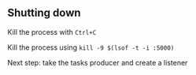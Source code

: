 ## Shutting down 
Kill the process with `Ctrl+C`

Kill the process using `kill -9 $(lsof -t -i :5000)`

Next step: take the tasks producer and create a listener
